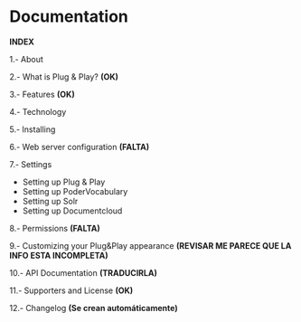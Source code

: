 Documentation
=============

**INDEX**

1.- About

2.- What is Plug & Play? **(OK)**

3.- Features **(OK)**

4.- Technology

5.- Installing

6.- Web server configuration **(FALTA)**

7.- Settings

* Setting up Plug & Play
* Setting up PoderVocabulary
* Setting up Solr
* Setting up Documentcloud 

8.- Permissions **(FALTA)**

9.- Customizing your Plug&Play appearance **(REVISAR ME PARECE QUE LA INFO ESTA INCOMPLETA)**

10.- API Documentation **(TRADUCIRLA)**

11.- Supporters and License **(OK)**

12.- Changelog **(Se crean automáticamente)**
